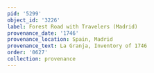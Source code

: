 ```yaml
---
pid: '5299'
object_id: '3226'
label: Forest Road with Travelers (Madrid)
provenance_date: '1746'
provenance_location: Spain, Madrid
provenance_text: La Granja, Inventory of 1746
order: '0627'
collection: provenance
---
```

